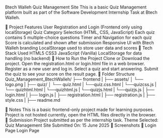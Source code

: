 Btech Walleh Quiz Management Site
This is a basic Quiz Management platform built as part of the Software Development Internship Task at Btech Walleh.

🧩 Project Features
User Registration and Login (Frontend only using localStorage)
Quiz Category Selection (HTML, CSS, JavaScript)
Each quiz contains 5 multiple-choice questions
Timer and Navigation for each quiz
Score is calculated and shown after submission
Responsive UI with Btech Walleh branding
LocalStorage used to store user data and scores
📁 Tech Stack Used
HTML5
CSS3
JavaScript (Vanilla)
LocalStorage for data handling (no backend)
🎯 How to Run the Project
Clone or Download the project.
Open the registration.html or login.html file in a web browser.
Register as a new user and log in.
Select a quiz and start answering.
Submit the quiz to see your score on the result page.
📂 Folder Structure
Quiz_Management_BtechWalleh/
├── frontend | ├── assets/ │ └── logo.png | ├── quiz/ │ └── quiz.html | └──quiz.css.html | └──quizcss.js | └── quizhtml.html | └──quizhtml.js | └──quizjs.html | └──quizjs.js | ├── login.html | ├── login.js | ├── registration.html | ├── registration.js | ├── style.css | ├── readme.md

📌 Notes
This is a basic frontend-only project made for learning purposes.
Project is not hosted currently, open the HTML files directly in the browser.
📅 Submission
Project submitted as per the internship task.
Theme Selected: Quiz Management Site
Submitted On: 15 June 2025
📸 Screenshots
🔐 Login Page
Login Page

